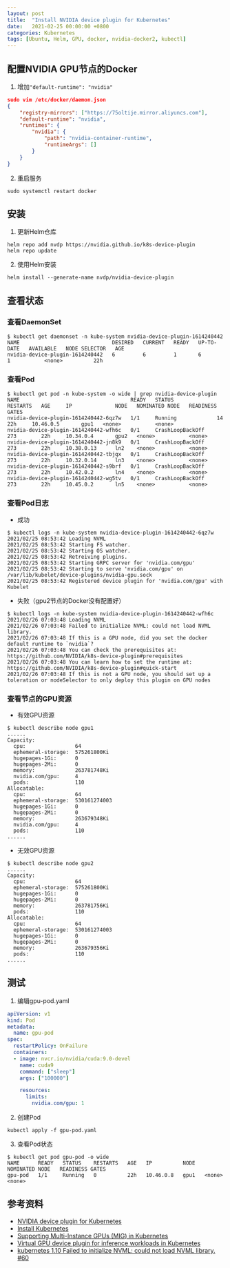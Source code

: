 ```yaml
---
layout: post
title:  "Install NVIDIA device plugin for Kubernetes"
date:   2021-02-25 00:00:00 +0800
categories: Kubernetes
tags: [Ubuntu, Helm, GPU, docker, nvidia-docker2, kubectl]
---
```


## 配置NVIDIA GPU节点的Docker
1. 增加```"default-runtime": "nvidia"```
```json
sudo vim /etc/docker/daemon.json
{
    "registry-mirrors": ["https://75oltije.mirror.aliyuncs.com"],
    "default-runtime": "nvidia",
    "runtimes": {
        "nvidia": {
            "path": "nvidia-container-runtime",
            "runtimeArgs": []
        }
    }
}
```

2. 重启服务
```shell
sudo systemctl restart docker
```

## 安装
1. 更新Helm仓库
```shell
helm repo add nvdp https://nvidia.github.io/k8s-device-plugin
helm repo update
```

2. 使用Helm安装
```shell
helm install --generate-name nvdp/nvidia-device-plugin
```

## 查看状态
### 查看DaemonSet
```shell
$ kubectl get daemonset -n kube-system nvidia-device-plugin-1614240442 
NAME                              DESIRED   CURRENT   READY   UP-TO-DATE   AVAILABLE   NODE SELECTOR   AGE
nvidia-device-plugin-1614240442   6         6         1       6            1           <none>          22h
```

### 查看Pod
```shell
$ kubectl get pod -n kube-system -o wide | grep nvidia-device-plugin
NAME                                    READY   STATUS              RESTARTS   AGE     IP              NODE   NOMINATED NODE   READINESS GATES
nvidia-device-plugin-1614240442-6qz7w   1/1     Running             14         22h     10.46.0.5       gpu1   <none>           <none>
nvidia-device-plugin-1614240442-wfh6c   0/1     CrashLoopBackOff    273        22h     10.34.0.4       gpu2   <none>           <none>
nvidia-device-plugin-1614240442-jn8k9   0/1     CrashLoopBackOff    273        22h     10.38.0.13      ln2    <none>           <none>
nvidia-device-plugin-1614240442-tbjqx   0/1     CrashLoopBackOff    273        22h     10.32.0.14      ln3    <none>           <none>
nvidia-device-plugin-1614240442-s9brf   0/1     CrashLoopBackOff    273        22h     10.42.0.2       ln4    <none>           <none>
nvidia-device-plugin-1614240442-wg5tv   0/1     CrashLoopBackOff    273        22h     10.45.0.2       ln5    <none>           <none>
```

### 查看Pod日志
* 成功
```shell
$ kubectl logs -n kube-system nvidia-device-plugin-1614240442-6qz7w 
2021/02/25 08:53:42 Loading NVML
2021/02/25 08:53:42 Starting FS watcher.
2021/02/25 08:53:42 Starting OS watcher.
2021/02/25 08:53:42 Retreiving plugins.
2021/02/25 08:53:42 Starting GRPC server for 'nvidia.com/gpu'
2021/02/25 08:53:42 Starting to serve 'nvidia.com/gpu' on /var/lib/kubelet/device-plugins/nvidia-gpu.sock
2021/02/25 08:53:42 Registered device plugin for 'nvidia.com/gpu' with Kubelet
```

* 失败（gpu2节点的Docker没有配置好）
```shell
$ kubectl logs -n kube-system nvidia-device-plugin-1614240442-wfh6c 
2021/02/26 07:03:48 Loading NVML
2021/02/26 07:03:48 Failed to initialize NVML: could not load NVML library.
2021/02/26 07:03:48 If this is a GPU node, did you set the docker default runtime to `nvidia`?
2021/02/26 07:03:48 You can check the prerequisites at: https://github.com/NVIDIA/k8s-device-plugin#prerequisites
2021/02/26 07:03:48 You can learn how to set the runtime at: https://github.com/NVIDIA/k8s-device-plugin#quick-start
2021/02/26 07:03:48 If this is not a GPU node, you should set up a toleration or nodeSelector to only deploy this plugin on GPU nodes
```

### 查看节点的GPU资源
* 有效GPU资源
```shell
$ kubectl describe node gpu1
......
Capacity:
  cpu:                64
  ephemeral-storage:  575261800Ki
  hugepages-1Gi:      0
  hugepages-2Mi:      0
  memory:             263781748Ki
  nvidia.com/gpu:     4
  pods:               110
Allocatable:
  cpu:                64
  ephemeral-storage:  530161274003
  hugepages-1Gi:      0
  hugepages-2Mi:      0
  memory:             263679348Ki
  nvidia.com/gpu:     4
  pods:               110
......
```

* 无效GPU资源
```shell
$ kubectl describe node gpu2
......
Capacity:
  cpu:                64
  ephemeral-storage:  575261800Ki
  hugepages-1Gi:      0
  hugepages-2Mi:      0
  memory:             263781756Ki
  pods:               110
Allocatable:
  cpu:                64
  ephemeral-storage:  530161274003
  hugepages-1Gi:      0
  hugepages-2Mi:      0
  memory:             263679356Ki
  pods:               110
......
```

## 测试
1. 编辑gpu-pod.yaml
```yaml
apiVersion: v1
kind: Pod
metadata:
  name: gpu-pod
spec:
  restartPolicy: OnFailure
  containers:
  - image: nvcr.io/nvidia/cuda:9.0-devel
    name: cuda9
    command: ["sleep"]
    args: ["100000"]

    resources:
      limits:
        nvidia.com/gpu: 1
```

2. 创建Pod
```shell
kubectl apply -f gpu-pod.yaml 
```

3. 查看Pod状态
```shell
$ kubectl get pod gpu-pod -o wide
NAME      READY   STATUS    RESTARTS   AGE   IP          NODE   NOMINATED NODE   READINESS GATES
gpu-pod   1/1     Running   0          22h   10.46.0.8   gpu1   <none>           <none>
```

## 参考资料
* [NVIDIA device plugin for Kubernetes](https://github.com/NVIDIA/k8s-device-plugin/)
* [Install Kubernetes](https://docs.nvidia.com/datacenter/cloud-native/kubernetes/install-k8s.html)
* [Supporting Multi-Instance GPUs (MIG) in Kubernetes](https://github.com/NVIDIA/k8s-device-plugin/#deployment-via-helm)
* [Virtual GPU device plugin for inference workloads in Kubernetes](https://aws.amazon.com/cn/blogs/opensource/virtual-gpu-device-plugin-for-inference-workload-in-kubernetes/)
* [kubernetes 1.10 Failed to initialize NVML: could not load NVML library. #60](https://github.com/NVIDIA/k8s-device-plugin/issues/60)

